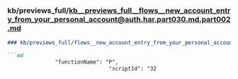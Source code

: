 ### kb/previews_full/kb__previews_full__flows__new_account_entry_from_your_personal_account@auth.har.part030.md.part002.md

```md
### kb/previews_full/flows__new_account_entry_from_your_personal_account@auth.har.part030.md (part 002)

```md
               "functionName": "P",
                                "scriptId": "32
```

```

```
